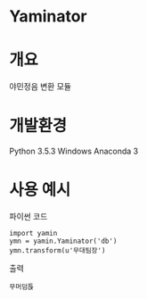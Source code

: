 Yaminator
=============
# 개요
야민정음 변환 모듈
# 개발환경
Python 3.5.3
Windows Anaconda 3
# 사용 예시
파이썬 코드

	import yamin
	ymn = yamin.Yaminator('db')
	ymn.transform(u'무대팀장')

출력

	무머덤튽